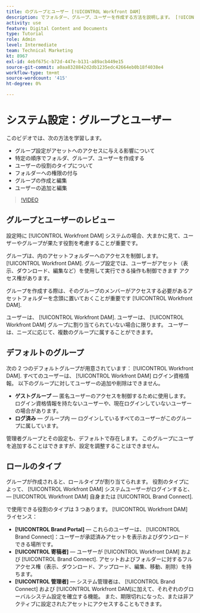 ```yaml
---
title: のグループとユーザー [!UICONTROL Workfront DAM]
description: でフォルダー、グループ、ユーザーを作成する方法を説明します。 [!UICONTROL Workfront DAM]. ユーザーの役割の種類を理解し、フォルダーに権限を付与します。
activity: use
feature: Digital Content and Documents
type: Tutorial
role: Admin
level: Intermediate
team: Technical Marketing
kt: 8967
exl-id: 4ebf675c-b72d-447e-b131-a89acb449e15
source-git-commit: a0aa8328842d2db1235edc42664eb0b18f4038e4
workflow-type: tm+mt
source-wordcount: '415'
ht-degree: 0%

---
```


# システム設定：グループとユーザー

このビデオでは、次の方法を学習します。

* グループ設定がアセットへのアクセスに与える影響について
* 特定の順序でフォルダ、グループ、ユーザーを作成する
* ユーザーの役割のタイプについて
* フォルダーへの権限の付与
* グループの作成と編集
* ユーザーの追加と編集

>[!VIDEO](https://video.tv.adobe.com/v/335230/?quality=12)

## グループとユーザーのレビュー

設定時に [!UICONTROL Workfront DAM] システムの場合、大まかに見て、ユーザーやグループが果たす役割を考慮することが重要です。

グループは、内のアセットフォルダーへのアクセスを制御します。 [!UICONTROL Workfront DAM]. グループ設定では、ユーザーがアセット（表示、ダウンロード、編集など）を使用して実行できる操作も制御できます アクセス権があります。

グループを作成する際は、そのグループのメンバーがアクセスする必要があるアセットフォルダーを念頭に置いておくことが重要です [!UICONTROL Workfront DAM].

ユーザーは、 [!UICONTROL Workfront DAM]. ユーザーは、 [!UICONTROL Workfront DAM] グループに割り当てられていない場合に限ります。 ユーザーは、ニーズに応じて、複数のグループに属することができます。

## デフォルトのグループ

次の 2 つのデフォルトグループが用意されています： [!UICONTROL Workfront DAM]. すべてのユーザーは、 [!UICONTROL Workfront DAM] ログイン資格情報。 以下のグループに対してユーザーの追加や削除はできません。

* **ゲストグループ** — 匿名ユーザーのアクセスを制御するために使用します。 ログイン資格情報を持たないユーザーや、現在ログインしていないユーザーの場合があります。
* **ログ済み** — グループ内 — ログインしているすべてのユーザーがこのグループに属しています。

管理者グループとその設定も、デフォルトで存在します。 このグループにユーザを追加することはできますが、設定を調整することはできません。

## ロールのタイプ

グループが作成されると、ロールタイプが割り当てられます。 役割のタイプによって、 [!UICONTROL Workfront DAM] システムユーザーがログインすると、— [!UICONTROL Workfront DAM] 自身または [!UICONTROL Brand Connect].

で使用できる役割のタイプは 3 つあります。 [!UICONTROL Workfront DAM] ライセンス：

* **[!UICONTROL Brand Portal]** — これらのユーザーは、 [!UICONTROL Brand Connect]：ユーザーが承認済みアセットを表示およびダウンロードできる場所です。
* **[!UICONTROL 寄稿者]** — ユーザーが [!UICONTROL Workfront DAM] および [!UICONTROL Brand Connect]. アセットおよびフォルダーに対するフルアクセス権（表示、ダウンロード、アップロード、編集、移動、削除）を持ちます。
* **[!UICONTROL 管理者]** — システム管理者は、 [!UICONTROL Brand Connect] および [!UICONTROL Workfront DAM]に加えて、それぞれのグローバルシステム設定を確立する機能。 また、期限切れになった、または非アクティブに設定されたアセットにアクセスすることもできます。

<!-- 
Learn more graphic & documentation article link, below
* Understanding the difference between Workfront licenses and Workfront DAM role types
* -->
